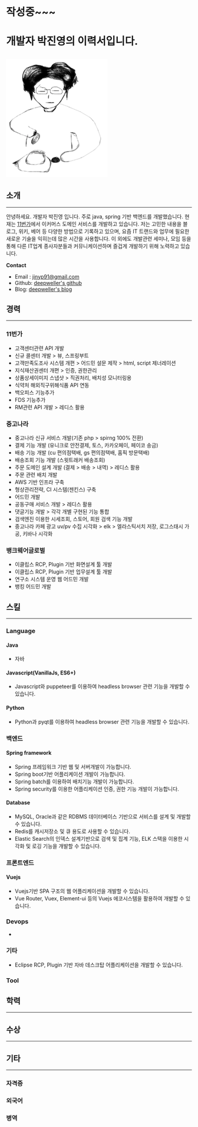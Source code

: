 # 작성중~~~

# 개발자 박진영의 이력서입니다.
![Profile](./profile.png)
---
## 소개
---
안녕하세요. 개발자 박진영 입니다. 주로 java, spring 기반 백엔드를 개발했습니다.
현재는 [11번가](https://11stcorp.com)에서 이커머스 도메인 서비스를 개발하고 있습니다.
저는 고민한 내용을 블로그, 위키, 베어 등 다양한 방법으로 기록하고 있으며, 요즘 IT 트랜드와 업무에 필요한 새로운 기술을 익히는데 많은 시간을 사용합니다.
이 외에도 개발관련 세미나, 모임 등을 통해 다른 IT업계 종사자분들과 커뮤니케이션하며 즐겁게 개발하기 위해 노력하고 있습니다.

**Contact**
* Email : [jinyp91@gmail.com](mailto:jinyp91@gmail.com)
* Github: [deepweller's github](https://github.com/deepweller)
* Blog: [deepweller's blog](https://deepweller.tistory.com)

## 경력
---
### 11번가

* 고객센터관련 API 개발
* 신규 콜센터 개발  > 뷰, 스프링부트
* 고객만족도조사 시스템 개편 > 어드민 설문 제작 > html, script 제너레이션
* 지식재산권센터 개편 > 인증, 권한관리
* 상품상세이미지 스냅샷 > 직권처리, 배치성 모니터링용
* 식약처 해외직구위해식품 API 연동
* 백오피스 기능추가
* FDS 기능추가
* RM관련 API 개발 > 레디스 활용

### 중고나라

* 중고나라 신규 서비스 개발(기존 php > spirng 100% 전환)
* 결제 기능 개발 (유니크로 안전결제, 토스, 카카오페이, 페이코 송금)
* 배송 기능 개발 (cu 편의점택배, gs 편의점택배, 홈픽 방문택배)
* 배송조회 기능 개발 (스윗트래커 배송조회)
* 주문 도메인 설계 개발 (결제 > 배송 > 내역) > 레디스 활용
* 주문 관련 배치 개발
* AWS 기반 인프라 구축
* 형상관리전략, CI 시스템(젠킨스) 구축
* 어드민 개발
* 공동구매 서비스 개발 > 레디스 활용
* 댓글기능 개발 > 각각 개별 구현된 기능 통합
* 검색엔진 이용한 시세조회, 스토어, 회원 검색 기능 개발
* 중고나라 카페 광고 uv/pv 수집 시각화 > elk > 엘라스틱서치 저장, 로그스태시 가공, 키바나 시각화

### 뱅크웨어글로벌

* 이클립스 RCP, Plugin 기반 화면설계 툴 개발
* 이클립스 RCP, Plugin 기반 업무설계 툴 개발
* 연구소 시스템 운영 웹 어드민 개발
* 뱅킹 어드민 개발

## 스킬
---
### Language

#### Java

* 자바

#### Javascript(VanillaJs, ES6+)

* Javascript와 puppeteer를 이용하여 headless browser 관련 기능을 개발할 수 있습니다.

#### Python

* Python과 pyqt를 이용하여 headless browser 관련 기능을 개발할 수 있습니다.

### 백엔드

#### Spring framework

* Spring 프레임워크 기반 웹 및 서버개발이 가능합니다.
* Spring boot기반 어플리케이션 개발이 가능합니다.
* Spring batch를 이용하여 배치기능 개발이 가능합니다.
* Spring security를 이용한 어플리케이션 인증, 권한 기능 개발이 가능합니다.

#### Database

* MySQL, Oracle과 같은 RDBMS 데이터베이스 기반으로 서비스를 설계 및 개발할 수 있습니다.
* Redis를 캐시저장소 및 큐 용도로 사용할 수 있습니다.
* Elastic Search의 인덱스 설계기반으로 검색 및 집계 기능, ELK 스택을 이용한 시각화 및 로깅 기능을 개발할 수 있습니다.

### 프론트엔드

#### Vuejs

* Vuejs기반 SPA 구조의 웹 어플리케이션을 개발할 수 있습니다.
* Vue Router, Vuex, Element-ui 등의 Vuejs 에코시스템을 활용하여 개발할 수 있습니다.

### Devops

* 

### 기타

* Eclipse RCP, Plugin 기반 자바 데스크탑 어플리케이션을 개발할 수 있습니다.

### Tool

## 학력
---
## 수상
---
## 기타
---
### 자격증

### 외국어

### 병역